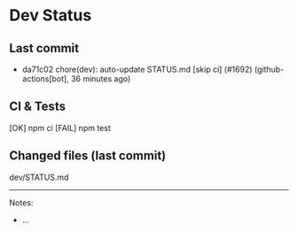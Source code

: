 # Dev Status

## Last commit
- da71c02 chore(dev): auto-update STATUS.md [skip ci] (#1692) (github-actions[bot], 36 minutes ago)
## CI & Tests
[OK] npm ci
[FAIL] npm test

## Changed files (last commit)
dev/STATUS.md

---
Notes:
- ...
